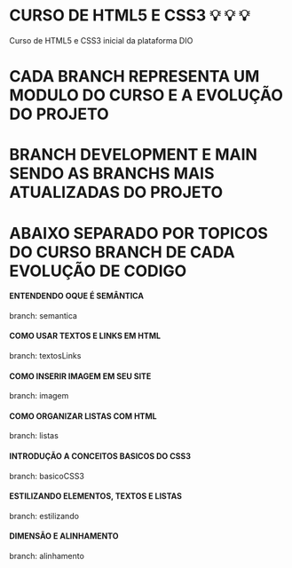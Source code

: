 # CURSO DE HTML5 E CSS3 :bulb: :bulb: :bulb:
Curso de HTML5 e CSS3 inicial da plataforma DIO

# CADA BRANCH REPRESENTA UM MODULO DO CURSO E A EVOLUÇÃO DO PROJETO

# BRANCH DEVELOPMENT E MAIN SENDO AS BRANCHS MAIS ATUALIZADAS DO PROJETO

# ABAIXO SEPARADO POR TOPICOS DO CURSO BRANCH DE CADA EVOLUÇÃO DE CODIGO

#### ENTENDENDO OQUE É SEMÂNTICA

branch: semantica

#### COMO USAR TEXTOS E LINKS EM HTML

branch: textosLinks

#### COMO INSERIR IMAGEM EM SEU SITE

branch: imagem

#### COMO ORGANIZAR LISTAS COM HTML

branch: listas

#### INTRODUÇÃO A CONCEITOS BASICOS DO CSS3

branch: basicoCSS3

#### ESTILIZANDO ELEMENTOS, TEXTOS E LISTAS

branch: estilizando

#### DIMENSÃO E ALINHAMENTO

branch: alinhamento 
